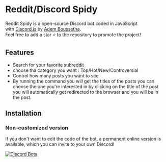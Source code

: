 # Reddit/Discord Spidy
Reddit Spidy is a open-source Discord bot coded in JavaScript with [Discord.js](https://discord.js.org/) by [Adem Boussetha](https://github.com/Ademboussetha).\
Feel free to add a star ⭐ to the repository to promote the project!

## Features
* Search for your favorite subreddit
* choose tha category you want : Top/Hot/New/Controversial  
* Control how many posts you want to see
* By running the command you will get the titles of the posts you can choose the one you're interested in by clicking on the title of the post you will automatically get redirected to the browser and you will be in the post.

## Installation

### Non-customized version

If you don't want to edit the code of the bot, a permanent online version is available, which you can invite to your own Discord!   

[![Discord Bots](https://cdn.iconscout.com/icon/free/png-256/discord-4054295-3352977.png)](https://top.gg/bot/781590639883452467)
